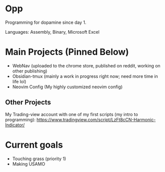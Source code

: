 # Opp

Programming for dopamine since day 1. 

Languages: Assembly, Binary, Microsoft Excel


# Main Projects (Pinned Below)
- WebNav (uploaded to the chrome store, published on reddit, working on other publishing)
- Obsidian-tmux (mainly a work in progress right now; need more time in life lol)
- Neovim Config (My highly customized neovim config)
## Other Projects
My Trading-view account with one of my first scripts (my intro to programming): https://www.tradingview.com/script/LzFt8cCN-Harmonic-Indicator/

# Current goals
- Touching grass (priority 1)
- Making USAMO
